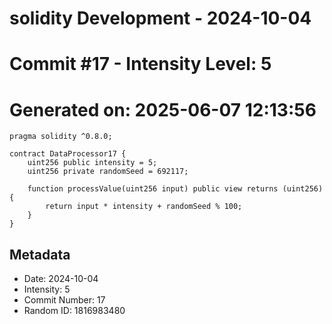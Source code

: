 ﻿# solidity Development - 2024-10-04
# Commit #17 - Intensity Level: 5
# Generated on: 2025-06-07 12:13:56
```solidity
pragma solidity ^0.8.0;

contract DataProcessor17 {
    uint256 public intensity = 5;
    uint256 private randomSeed = 692117;

    function processValue(uint256 input) public view returns (uint256) {
        return input * intensity + randomSeed % 100;
    }
}
```
## Metadata
- Date: 2024-10-04
- Intensity: 5
- Commit Number: 17
- Random ID: 1816983480
